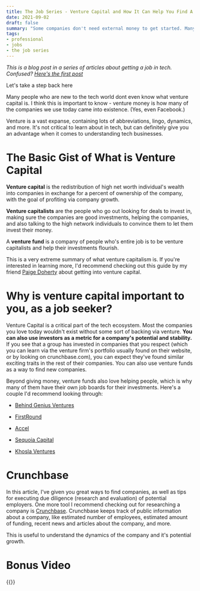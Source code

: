 ```yaml
---
title: The Job Series - Venture Capital and How It Can Help You Find A Job 
date: 2021-09-02
draft: false
summary: "Some companies don't need external money to get started. Many need Venture Capital to get started - and VC's like investing in things that they know. "
tags:
- professional
- jobs
- the job series
---
```


*This is a blog post in a series of articles about getting a job in tech. Confused? [Here's the first post](http://blog.ali.dev/professional/posts/the-job-series-what-is-this-all-about-anyways-introduction/)*


Let's take a step back here

Many people who are new to the tech world dont even know what venture capital is. I think this is important to know - venture money is how many of the companies we use today came into existence.  (Yes, even Facebook.) 

Venture is a vast expanse, containing lots of abbreviations, lingo, dynamics, and more. It's not critical to learn about in tech, but can definitely give you an advantage when it comes to understanding tech businesses. 

# The Basic Gist of What is Venture Capital
  
**Venture capital** is the redistribution of high net worth individual's wealth into companies in exchange for a percent of ownership of the company, with the goal of profiting via company growth. 

**Venture capitalists** are the people who go out looking for deals to invest in, making sure the companies are good investments, helping the companies, and also talking to the high network individuals to convince them to let them invest their money. 

A **venture fund** is a company of people who's entire job is to be venture capitalists and help their investments flourish. 

This is a very extreme summary of what venture capitalism is. If you're interested in learning more, I'd recommend checking out this guide by my friend [Paige Doherty](https://www.notion.so/Tech-VC-The-Foundation-c6ad4b799aa4490dbe05b3d49c288aa3) about getting into venture capital. 

# Why is venture capital important to you, as a job seeker? 

Venture Capital is a critical part of the tech ecosystem. Most the companies you love today wouldn't exist without some sort of backing via venture. **You can also use investors as a metric for a company's potential and stability.** If you see that a group has invested in companies that you respect (which you can learn via the venture firm's portfolio usually found on their website, or by looking on crunchbase.com), you can expect they've found similar exciting traits in the rest of their companies. You can also use venture funds as a way to find new companies.

Beyond giving money, venture funds also love helping people, which is why many of them have their own job boards for their investments. Here's a couple I'd recommend looking through:

- [Behind Genius Ventures](https://pallet.xyz/list/bgv/jobs)

- [FirstRound](https://firstround.com/talent/)

- [Accel](https://jobs.accel.com/)

- [Sequoia Capital](https://www.sequoiacap.com/jobs/)

- [Khosla Ventures](https://jobs.khoslaventures.com/)


# Crunchbase

In this article, I've given you great ways to find companies, as well as tips for executing due diligence (research and evaluation) of potential employers. One more tool I recommend checking out for researching a company is [Crunchbase](https://www.crunchbase.com/). Crunchbase keeps track of public information about a company, like estimated number of employees, estimated amount of funding, recent news and articles about the company, and more.

This is useful to understand the dynamics of the company and it's potential growth. 

# Bonus Video 

{{<youtube JhLDH8FGmhs>}}

